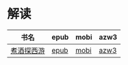 # 解读

| 书名 | epub | mobi | azw3 |
| --- | --- | --- | --- |
| [煮酒探西游](http://ct.dalanmei.com/f/31084289-571919784-682ef3) | [epub](http://ct.dalanmei.com/f/31084289-571919784-682ef3) | [mobi](http://ct.dalanmei.com/f/31084289-571559056-5b3441) | [azw3](http://ct.dalanmei.com/f/31084289-572076457-b56629) |
